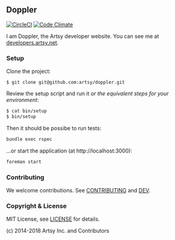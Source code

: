 ## Doppler

[![CircleCI](https://circleci.com/gh/artsy/doppler.svg?style=svg)](https://circleci.com/gh/artsy/doppler)
[![Code Climate](https://codeclimate.com/github/artsy/doppler.svg)](https://codeclimate.com/github/artsy/doppler)

I am Doppler, the Artsy developer website. You can see me at [developers.artsy.net](https://developers.artsy.net).

### Setup

Clone the project:

```
$ git clone git@github.com:artsy/doppler.git
```

Review the setup script and run it _or the equivalent steps for your environment_:

```bash
$ cat bin/setup
$ bin/setup
```

Then it should be possibe to run tests:

```bash
bundle exec rspec
```

...or start the application (at http://localhost:3000):

```bash
foreman start
```

### Contributing

We welcome contributions. See [CONTRIBUTING](CONTRIBUTING.md) and [DEV](DEV.md).

### Copyright & License

MIT License, see [LICENSE](LICENSE) for details.

(c) 2014-2018 Artsy Inc. and Contributors
